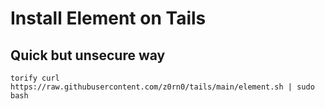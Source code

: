 # Install Element on Tails


## Quick but unsecure way
```
torify curl https://raw.githubusercontent.com/z0rn0/tails/main/element.sh | sudo bash
```
